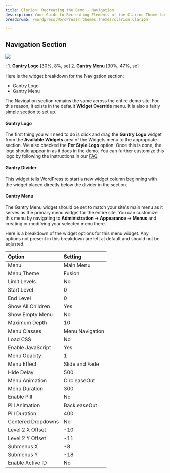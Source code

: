 ```yaml
---
title: Clarion: Recreating the Demo - Navigation
description: Your Guide to Recreating Elements of the Clarion Theme for WordPress
breadcrumb: /wordpress:WordPress/!themes:Themes/clarion:Clarion

---
```


Navigation Section
-----
![][demo1]

:   1. **Gantry Logo** [30%, 8%, se]
    2. **Gantry Menu** [30%, 47%, se]

Here is the widget breakdown for the Navigation section:

* Gantry Logo
* Gantry Menu

The Navigation section remains the same across the entire demo site. For this reason, it exists in the default **Widget Override** menu. It is also a fairly simple section to set up.

#### Gantry Logo

The first thing you will need to do is click and drag the **Gantry Logo** widget from the **Available Widgets** area of the Widgets menu to the appropriate section. We also checked the **Per Style Logo** option. Once this is done, the logo should appear in as it does in the demo. You can further customize this logo by following the instructions in our [FAQ][faq].

#### Gantry Divider

This widget tells WordPress to start a new widget column beginning with the widget placed directly below the divider in the section.

#### Gantry Menu
The Gantry Menu widget should be set to match your site's main menu as it serves as the primary menu widget for the entire site. You can customize this menu by navigating to **Administration -> Appearance -> Menus** and creating or modifying your selected menu there. 

Here is a breakdown of the widget options for this menu widget. Any options not present in this breakdown are left at default and should not be adjusted.

| Option             | Setting         |
| :----------------- | :-------------  |
| Menu               | Main Menu       |
| Menu Theme         | Fusion          |
| Limit Levels       | No              |
| Start Level        | 0               |
| End Level          | 0               |
| Show All Children  | Yes             |
| Show Empty Menu    | No              |
| Maximum Depth      | 10              |
| Menu Classes       | Menu Navigation |
| Load CSS           | No              |
| Enable JavaScript  | Yes             |
| Menu Opacity       | 1               |
| Menu Effect        | Slide and Fade  |
| Hide Delay         | 500             |
| Menu Animation     | Circ.easeOut    |
| Menu Duration      | 300             |
| Enable Pill        | No              |
| Pill Animation     | Back.easeOut    |
| Pill Duration      | 400             |
| Centered Dropdowns | No              |
| Level 2 X Offset   | -10             |
| Level 2 Y Offset   | -11             |
| Submenus X         | -8              |
| Submenus Y         | -18             |
| Enable Active ID   | No              |

[demo1]: assets/demo_2.jpeg
[faq]: faq.md
[menu]: ../../start/menu.md